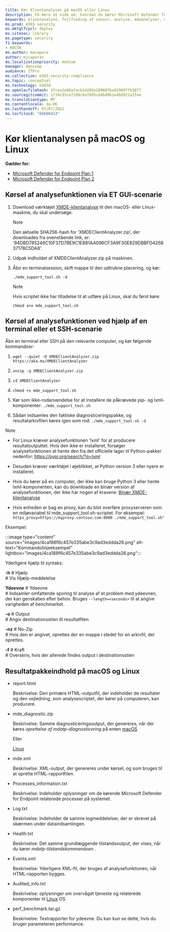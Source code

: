 ```yaml
---
title: Kør klientanalysen på macOS eller Linux
description: Få mere at vide om, hvordan du kører Microsoft Defender for Endpoint Client Analyzer på macOS eller Linux
keywords: klientanalyse, fejlfinding af sensor, analyse, mdeanalyzer, macos, linux, mdeanalyzer
ms.prod: m365-security
ms.mktglfcycl: deploy
ms.sitesec: library
ms.pagetype: security
f1.keywords:
- NOCSH
ms.author: macapara
author: mjcaparas
ms.localizationpriority: medium
manager: dansimp
audience: ITPro
ms.collection: m365-security-compliance
ms.topic: conceptual
ms.technology: m365d
ms.openlocfilehash: 37cea2e88afacb14285e10960fba81989ffb387f
ms.sourcegitcommit: 1734c95ce72d9c8af695cb4b49b1e40d921a1fee
ms.translationtype: MT
ms.contentlocale: da-DK
ms.lasthandoff: 07/07/2022
ms.locfileid: "66686413"
---
```

# <a name="run-the-client-analyzer-on-macos-and-linux"></a>Kør klientanalysen på macOS og Linux


**Gælder for:**
- [Microsoft Defender for Endpoint Plan 1](https://go.microsoft.com/fwlink/p/?linkid=2154037)
- [Microsoft Defender for Endpoint Plan 2](https://go.microsoft.com/fwlink/p/?linkid=2154037)

## <a name="running-the-analyzer-through-gui-scenario"></a>Kørsel af analysefunktionen via ET GUI-scenarie

1. Download værktøjet [XMDE-klientanalyse](https://aka.ms/XMDEClientAnalyzer) til den macOS- eller Linux-maskine, du skal undersøge.

   > [!NOTE]
   > Den aktuelle SHA256-hash for 'XMDEClientAnalyzer.zip', der downloades fra ovenstående link, er: '94DBD785249C10F37D7BE9C1E881AA096CF3A9F30E829DBBFD42683717BC5DA8'.

2. Udpak indholdet af XMDEClientAnalyzer.zip på maskinen.

3. Åbn en terminalsession, skift mappe til den udtrukne placering, og kør:

   `./mde_support_tool.sh -d`

   > [!NOTE]
   > Hvis scriptet ikke har tilladelse til at udføre på Linux, skal du først køre:
   >
   > `chmod a+x mde_support_tool.sh`

## <a name="running-the-analyzer-using-a-terminal-or-ssh-scenario"></a>Kørsel af analysefunktionen ved hjælp af en terminal eller et SSH-scenarie

Åbn en terminal eller SSH på den relevante computer, og kør følgende kommandoer:

1. `wget --quiet -O XMDEClientAnalyzer.zip https://aka.ms/XMDEClientAnalyzer`

2. `unzip -q XMDEClientAnalyzer.zip`

3. `cd XMDEClientAnalyzer`

4. `chmod +x mde_support_tool.sh`

3. Kør som ikke-rodanvendelse for at installere de påkrævede pip- og lxml-komponenter: `./mde_support_tool.sh`

4. Sådan indsamles den faktiske diagnosticeringspakke, og resultatarkivfilen køres igen som rod: `./mde_support_tool.sh -d`

> [!NOTE]
> - For Linux kræver analysefunktionen 'lxml' for at producere resultatoutputtet. Hvis den ikke er installeret, forsøger analysefunktionen at hente den fra det officielle lager til Python-pakker nedenfor: <https://pypi.org/search/?q=lxml>
> 
> - Desuden kræver værktøjet i øjeblikket, at Python version 3 eller nyere er installeret.
>
> - Hvis du kører på en computer, der ikke kan bruge Python 3 eller hente lxml-komponenten, kan du downloade en binær version af analysefunktionen, der ikke har nogen af kravene: [Binær XMDE-klientanalyse](https://aka.ms/XMDEClientAnalyzerBinary)
>
> - Hvis enheden er bag en proxy, kan du blot overføre proxyserveren som en miljøvariabel til mde_support_tool.sh-scriptet. For eksempel: `https_proxy=https://myproxy.contoso.com:8080 ./mde_support_tool.sh"`

Eksempel:

:::image type="content" source="images/4ca188f6c457e335abe3c9ad3eddda26.png" alt-text="Kommandolinjeeksempel" lightbox="images/4ca188f6c457e335abe3c9ad3eddda26.png":::

Yderligere hjælp til syntaks:

**-h** \# Hjælp<br>
\# Vis Hjælp-meddelelse

**Ydeevne** \# Ydeevne<br>
\# Indsamler omfattende sporing til analyse af et problem med ydeevnen, der kan genskabes efter behov. Bruges `--length=<seconds>` til at angive varigheden af benchmarket.

**-o** \# Output<br>
\# Angiv destinationsstien til resultatfilen

**-nz** \# No-Zip<br>
\# Hvis den er angivet, oprettes der en mappe i stedet for en arkivfil, der oprettes.

**-f** \# Kraft<br>
\# Overskriv, hvis der allerede findes output i destinationsstien

## <a name="result-package-contents-on-macos-and-linux"></a>Resultatpakkeindhold på macOS og Linux

- report.html

  Beskrivelse: Den primære HTML-outputfil, der indeholder de resultater og den vejledning, som analysescriptet, der kører på computeren, kan producere.

- mde_diagnostic.zip

  Beskrivelse: Samme diagnosticeringsoutput, der genereres, når der køres *oprettelse af mdatp-diagnosticering* på enten [macOS](/windows/security/threat-protection/microsoft-defender-atp/mac-resources#collecting-diagnostic-information)

  Eller

  [Linux](/windows/security/threat-protection/microsoft-defender-atp/linux-resources#collect-diagnostic-information)

- mde.xml

  Beskrivelse: XML-output, der genereres under kørsel, og som bruges til at oprette HTML-rapportfilen.

- Processes_information.txt

  Beskrivelse: Indeholder oplysninger om de kørende Microsoft Defender for Endpoint relaterede processer på systemet.

- Log.txt

  Beskrivelse: Indeholder de samme logmeddelelser, der er skrevet på skærmen under dataindsamlingen.

- Health.txt

  Beskrivelse: Det samme grundlæggende tilstandsoutput, der vises, når du kører *mdatp-tilstandskommandoen* .

- Events.xml

  Beskrivelse: Yderligere XML-fil, der bruges af analysefunktionen, når HTML-rapporten bygges.

- Audited_info.txt

  Beskrivelse: oplysninger om overvåget tjeneste og relaterede komponenter til [Linux](/microsoft-365/security/defender-endpoint/linux-resources) OS

- perf_benchmark.tar.gz

  Beskrivelse: Testrapporter for ydeevne. Du kan kun se dette, hvis du bruger parameteren performance.
